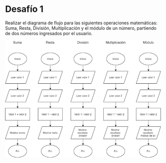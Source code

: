 <!DOCTYPE html>
<html>

<head>
  <meta charset="utf-8">
  <meta name="viewport" content="width=device-width, initial-scale=1.0">
  <link rel="stylesheet" href="https://stackedit.io/style.css" />
</head>

<body class="stackedit">
  <div class="stackedit__html">
    <h1 id="desafío">Desafío 1 </h1>
    <p>Realizar el diagrama de flujo para las siguientes operaciones matemáticas: Suma, Resta, División, Multiplicación y el módulo de un número, partiendo de dos números ingresados por el usuario.</p>
    <img src="DiagramaDesafio1.png" alt="">

  </div>
</body>

</html>
